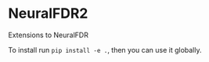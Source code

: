 # NeuralFDR2
Extensions to NeuralFDR

To install run `pip install -e .`, then you can use it globally.
